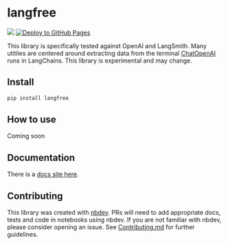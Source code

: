 # langfree

<!-- WARNING: THIS FILE WAS AUTOGENERATED! DO NOT EDIT! -->

[![](https://github.com/parlance-labs/langfree/actions/workflows/test.yaml/badge.svg)](https://github.com/parlance-labs/langfree/actions/workflows/test.yaml)
[![Deploy to GitHub
Pages](https://github.com/parlance-labs/langfree/actions/workflows/deploy.yaml/badge.svg)](https://github.com/parlance-labs/langfree/actions/workflows/deploy.yaml)

This library is specifically tested against OpenAI and LangSmith. Many
utitlies are centered around extracting data from the terminal
[ChatOpenAI](https://api.python.langchain.com/en/latest/chat_models/langchain.chat_models.openai.ChatOpenAI.html)
runs in LangChains. This library is experimental and may change.

## Install

``` sh
pip install langfree
```

## How to use

Coming soon

## Documentation

There is a [docs site here](https://parlance-labs.github.io/langfree/).

## Contributing

This library was created with [nbdev](https://nbdev.fast.ai/). PRs will
need to add appropriate docs, tests and code in notebooks using nbdev.
If you are not familiar with nbdev, please consider opening an issue.
See
[Contributing.md](https://github.com/parlance-labs/langfree/blob/main/CONTRIBUTING.md)
for further guidelines.
